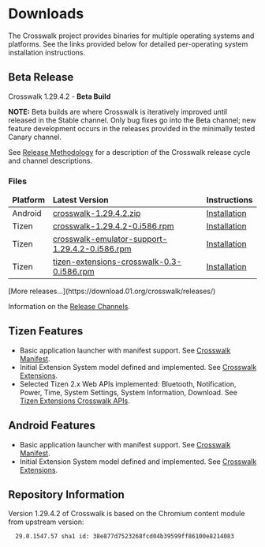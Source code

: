 # Downloads

The Crosswalk project provides binaries for multiple operating systems and platforms. See the links provided below for detailed per-operating system installation instructions.

## Beta Release

Crosswalk 1.29.4.2 - **Beta Build**

**NOTE:**
Beta builds are where Crosswalk is iteratively improved until released in the Stable 
channel. Only bug fixes go into the Beta channel; new feature development occurs in the releases provided in the minimally tested Canary channel.

See [Release Methodology](#wiki/Release-methodology) for a description of the Crosswalk release cycle and channel descriptions.

### Files
<table width=100%>
<thead style='font-weight:bold'><tr><td>Platform</td><td>Latest Version</td><td>Instructions</td></tr></thead>
<tbody>
<tr><td>Android</td><td><a href='https://download.01.org/crosswalk/releases/android/beta/crosswalk-1.29.4.2.zip'>crosswalk-1.29.4.2.zip</a></td>
<td><a href='#documentation/getting_started/installing_crosswalk/android'>Installation</td></tr>
<tr><td>Tizen</td><td><a href='https://download.01.org/crosswalk/releases/tizen/beta/crosswalk-1.29.4.2-0.i586.rpm'>crosswalk-1.29.4.2-0.i586.rpm</a></td><td><a href='#documentation/getting_started/installing_crosswalk/tizen'>Installation</td></tr></tr>
<tr><td>Tizen</td><td><a href='https://download.01.org/crosswalk/releases/tizen/beta/crosswalk-emulator-support-1.29.4.2-0.i586.rpm'>crosswalk-emulator-support-1.29.4.2-0.i586.rpm</a></td><td><a href='#documentation/getting_started/installing_crosswalk/tizen'>Installation</td></tr></tr>
<tr><td>Tizen</td><td><a href='https://download.01.org/crosswalk/releases/tizen/canary/tizen-extensions-crosswalk-0.3-0.i586.rpm'>tizen-extensions-crosswalk-0.3-0.i586.rpm</a></td><td><a href='#documentation/getting_started/installing_crosswalk/tizen'>Installation</td></tr></tr>
</tbody>
</table>
[More releases...](https://download.01.org/crosswalk/releases/)

Information on the [Release Channels](#wiki/Release-methodology).

## Tizen Features
* Basic application launcher with manifest support. See [Crosswalk Manifest](#wiki/Crosswalk-manifest).
* Initial Extension System model defined and implemented. See [Crosswalk Extensions](#wiki/Crosswalk-extensions).
* Selected Tizen 2.x Web APIs implemented: Bluetooth, Notification, 
Power, Time, System Settings, System Information, Download. See 
[Tizen Extensions Crosswalk APIs](https://github.com/crosswalk-project/tizen-extensions-crosswalk/wiki/APIs).

## Android Features
* Basic application launcher with manifest support. See [Crosswalk Manifest](#wiki/Crosswalk-manifest).
* Initial Extension System model defined and implemented. See [Crosswalk Extensions](#wiki/Crosswalk-extensions).

## Repository Information
Version 1.29.4.2 of Crosswalk is based on the Chromium content module from
upstream version:
```
  29.0.1547.57 sha1 id: 38e877d7523268fcd04b39599ff86100e8214083
```
